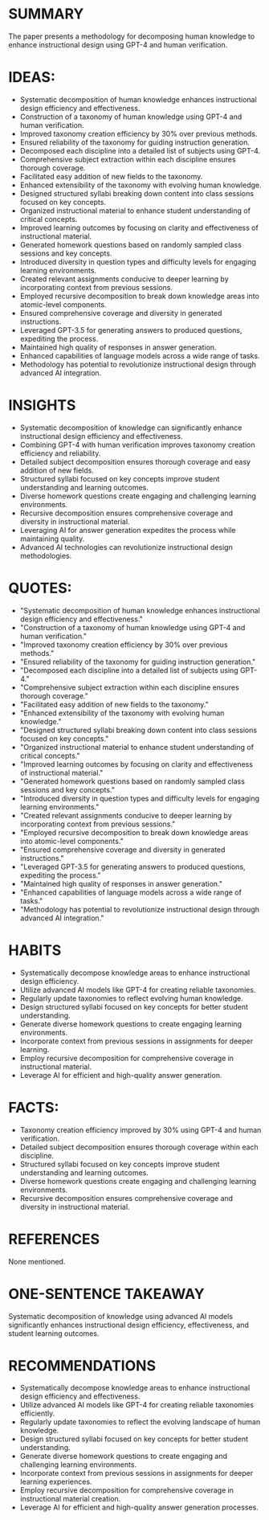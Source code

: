 # SUMMARY
The paper presents a methodology for decomposing human knowledge to enhance instructional design using GPT-4 and human verification.

# IDEAS:
- Systematic decomposition of human knowledge enhances instructional design efficiency and effectiveness.
- Construction of a taxonomy of human knowledge using GPT-4 and human verification.
- Improved taxonomy creation efficiency by 30% over previous methods.
- Ensured reliability of the taxonomy for guiding instruction generation.
- Decomposed each discipline into a detailed list of subjects using GPT-4.
- Comprehensive subject extraction within each discipline ensures thorough coverage.
- Facilitated easy addition of new fields to the taxonomy.
- Enhanced extensibility of the taxonomy with evolving human knowledge.
- Designed structured syllabi breaking down content into class sessions focused on key concepts.
- Organized instructional material to enhance student understanding of critical concepts.
- Improved learning outcomes by focusing on clarity and effectiveness of instructional material.
- Generated homework questions based on randomly sampled class sessions and key concepts.
- Introduced diversity in question types and difficulty levels for engaging learning environments.
- Created relevant assignments conducive to deeper learning by incorporating context from previous sessions.
- Employed recursive decomposition to break down knowledge areas into atomic-level components.
- Ensured comprehensive coverage and diversity in generated instructions.
- Leveraged GPT-3.5 for generating answers to produced questions, expediting the process.
- Maintained high quality of responses in answer generation.
- Enhanced capabilities of language models across a wide range of tasks.
- Methodology has potential to revolutionize instructional design through advanced AI integration.

# INSIGHTS
- Systematic decomposition of knowledge can significantly enhance instructional design efficiency and effectiveness.
- Combining GPT-4 with human verification improves taxonomy creation efficiency and reliability.
- Detailed subject decomposition ensures thorough coverage and easy addition of new fields.
- Structured syllabi focused on key concepts improve student understanding and learning outcomes.
- Diverse homework questions create engaging and challenging learning environments.
- Recursive decomposition ensures comprehensive coverage and diversity in instructional material.
- Leveraging AI for answer generation expedites the process while maintaining quality.
- Advanced AI technologies can revolutionize instructional design methodologies.

# QUOTES:
- "Systematic decomposition of human knowledge enhances instructional design efficiency and effectiveness."
- "Construction of a taxonomy of human knowledge using GPT-4 and human verification."
- "Improved taxonomy creation efficiency by 30% over previous methods."
- "Ensured reliability of the taxonomy for guiding instruction generation."
- "Decomposed each discipline into a detailed list of subjects using GPT-4."
- "Comprehensive subject extraction within each discipline ensures thorough coverage."
- "Facilitated easy addition of new fields to the taxonomy."
- "Enhanced extensibility of the taxonomy with evolving human knowledge."
- "Designed structured syllabi breaking down content into class sessions focused on key concepts."
- "Organized instructional material to enhance student understanding of critical concepts."
- "Improved learning outcomes by focusing on clarity and effectiveness of instructional material."
- "Generated homework questions based on randomly sampled class sessions and key concepts."
- "Introduced diversity in question types and difficulty levels for engaging learning environments."
- "Created relevant assignments conducive to deeper learning by incorporating context from previous sessions."
- "Employed recursive decomposition to break down knowledge areas into atomic-level components."
- "Ensured comprehensive coverage and diversity in generated instructions."
- "Leveraged GPT-3.5 for generating answers to produced questions, expediting the process."
- "Maintained high quality of responses in answer generation."
- "Enhanced capabilities of language models across a wide range of tasks."
- "Methodology has potential to revolutionize instructional design through advanced AI integration."

# HABITS
- Systematically decompose knowledge areas to enhance instructional design efficiency.
- Utilize advanced AI models like GPT-4 for creating reliable taxonomies.
- Regularly update taxonomies to reflect evolving human knowledge.
- Design structured syllabi focused on key concepts for better student understanding.
- Generate diverse homework questions to create engaging learning environments.
- Incorporate context from previous sessions in assignments for deeper learning.
- Employ recursive decomposition for comprehensive coverage in instructional material.
- Leverage AI for efficient and high-quality answer generation.

# FACTS:
- Taxonomy creation efficiency improved by 30% using GPT-4 and human verification.
- Detailed subject decomposition ensures thorough coverage within each discipline.
- Structured syllabi focused on key concepts improve student understanding and learning outcomes.
- Diverse homework questions create engaging and challenging learning environments.
- Recursive decomposition ensures comprehensive coverage and diversity in instructional material.

# REFERENCES
None mentioned.

# ONE-SENTENCE TAKEAWAY
Systematic decomposition of knowledge using advanced AI models significantly enhances instructional design efficiency, effectiveness, and student learning outcomes.

# RECOMMENDATIONS
- Systematically decompose knowledge areas to enhance instructional design efficiency and effectiveness.
- Utilize advanced AI models like GPT-4 for creating reliable taxonomies efficiently.
- Regularly update taxonomies to reflect the evolving landscape of human knowledge.
- Design structured syllabi focused on key concepts for better student understanding.
- Generate diverse homework questions to create engaging and challenging learning environments.
- Incorporate context from previous sessions in assignments for deeper learning experiences.
- Employ recursive decomposition for comprehensive coverage in instructional material creation.
- Leverage AI for efficient and high-quality answer generation processes.
